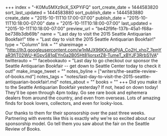 +++
index = "-K0Mu5MXz9oX_SXPYiFQ"
sort_create_date = 1444583820
sort_last_updated = 1444583880
sort_publish_date = 1444583880
create_date = "2015-10-11T10:17:00-07:00"
publish_date = "2015-10-11T10:18:00-07:00"
date = "2015-10-11T10:18:00-07:00"
last_updated = "2015-10-11T10:18:00-07:00"
preview_url = "be42f9fe-137b-45a1-f68a-be738b3db69b"
name = "Last day to visit the 2015 Seattle Antiquarian Bookfair!"
title = "Last day to visit the 2015 Seattle Antiquarian Bookfair!"
type = "Column"
link = ""
shareimage = "http://lh3.googleusercontent.com/w1nMJX96KXuKgPjlA_Co2H_xho7_7emYaR3fjT02WU-KGpvS81qEYnGa2B05Ht81jorsxtZ8-TumeT_xBYJF3RrbS1VA"
twitterauto = ""
facebookauto = "Last day to go checkout our sponsor the Seattle Antiquarian Bookfair -- get down to Seattle Center today to check it out!"
make_image_tweet = ""
notes_byline = ["writers/the-seattle-review-of-books.md"]
notes_tags = "notes/last-day-to-visit-the-2015-seattle-antiquarian-bookfair!.md"
notes_about = ""
books = ""
+++
Did you make it to the Seattle Antiquarian Bookfair yesterday? If not, head on down today! They'll be open through 4pm today. Go see rare book and ephemera dealers from around the country, and even from overseas. Lots of amazing finds for book lovers, collectors, and even for looky-loos. 

Our thanks to them for their sponsorship over the past three weeks. Partnering with events like this is exactly why we're so excited about our sponsorship model. Go tell them you saw about the fair on the Seattle Review of Books. 